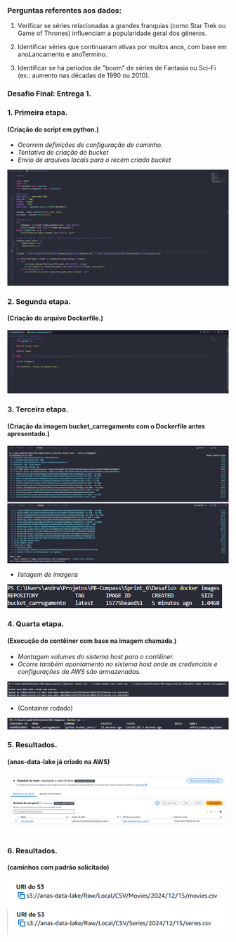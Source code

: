 ### Perguntas referentes aos dados: 

1. Verificar se séries relacionadas a grandes franquias (como Star Trek ou Game of Thrones) influenciam a popularidade geral dos gêneros.

2. Identificar séries que continuaram ativas por muitos anos, com base em anoLancamento e anoTermino.

3. Identificar se há períodos de "boom" de séries de Fantasia ou Sci-Fi (ex.: aumento nas décadas de 1990 ou 2010).
   
### Desafio Final: Entrega 1.

### 1. Primeira etapa.
#### (Criação do script em python.)
- *Ocorrem definições de configuração de caminho.*
- *Tentativa de criação do bucket*
- *Envio de arquivos locais para o recém criado bucket*

![evidenciauno](../Evidências/Evidências_Desafio/desafio_01.png)

### 2. Segunda etapa.
#### (Criação do arquivo Dockerfile.)

![evidenciauno](../Evidências/Evidências_Desafio/desafio_02.png)

### 3. Terceira etapa.
#### (Criação da imagem bucket_carregamento com o Dockerfile antes apresentado.)

![evidenciauno](../Evidências/Evidências_Desafio/desafio_03.png)
![evidenciauno](../Evidências/Evidências_Desafio/desafio_04.png)

- *listagem de imagens*

![evidenciauno](../Evidências/Evidências_Desafio/desafio_05.png)

### 4. Quarta etapa.
#### (Execução do contêiner com base na imagem chamada.)
- *Montagem volumes do sistema host para o contêiner.*
- *Ocorre também apontamento no sistema host onde as credenciais e configurações da AWS são armazenadas.*

![evidenciauno](../Evidências/Evidências_Desafio/desafio_06.png)

- (Container rodado)

![evidenciauno](../Evidências/Evidências_Desafio/desafio_07.png)

### 5. Resultados. 
#### (anas-data-lake já criado na AWS)
![evidenciauno](../Evidências/Evidências_Desafio/desafio_08.png)

### 6. Resultados.
#### (caminhos com padrão solicitado)
![evidenciauno](../Evidências/Evidências_Desafio/desafio_09.png)
![evidenciauno](../Evidências/Evidências_Desafio/desafio_10.png)
